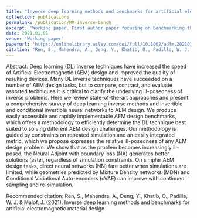 ```yaml
---
title: "Inverse deep learning methods and benchmarks for artificial electromagnetic material design" 
collection: publications
permalink: /publication/MM-inverse-bench
excerpt: 'Working paper. First author paper focusing on benchmarking the various deep learning models in specifically the realm of meta-material design.'
date: 2021.01.01
venue: 'Working paper'
paperurl: 'https://onlinelibrary.wiley.com/doi/full/10.1002/adfm.202101748'
citation: 'Ren, S., Mahendra, A., Deng, Y., Khatib, O., Padilla, W. J. & Malof, J. (2021). Inverse deep learning methods and benchmarks for artificial electromagnetic material design'
---
```

Abstract: Deep learning (DL) inverse techniques have increased the speed of Artificial Electromagnetic (AEM) design and improved the quality of resulting devices. Many DL inverse techniques have succeeded on a number of AEM design tasks, but to compare, contrast, and evaluate assorted techniques it is critical to clarify the underlying ill-posedness of inverse problems. Here we review state-of-the-art approaches and present a comprehensive survey of deep learning inverse methods and invertible and conditional invertible neural networks to AEM design. We produce easily accessible and rapidly implementable AEM design benchmarks, which offers a methodology to efficiently determine the DL technique best suited to solving different AEM design challenges. Our methodology is guided by constraints on repeated simulation and an easily integrated metric, which we propose expresses the relative ill-posedness of any AEM design problem. We show that as the problem becomes increasingly ill-posed, the Neural Adjoint with boundary loss (NA) generates better solutions faster, regardless of simulation constraints. On simpler AEM design tasks, direct neural networks (NN) fare better when simulations are limited, while geometries predicted by Mixture Density networks (MDN) and Conditional Variational Auto-encoders (cVAE) can improve with continued sampling and re-simulation.


Recommended citation: Ren, S., Mahendra, A., Deng, Y., Khatib, O., Padilla, W. J. & Malof, J. (2021). Inverse deep learning methods and benchmarks for artificial electromagnetic material design

